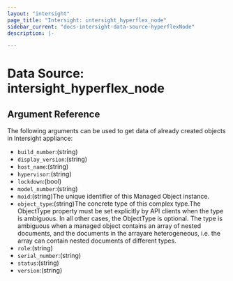 ```yaml
---
layout: "intersight"
page_title: "Intersight: intersight_hyperflex_node"
sidebar_current: "docs-intersight-data-source-hyperflexNode"
description: |-

---
```


# Data Source: intersight_hyperflex_node

## Argument Reference
The following arguments can be used to get data of already created objects in Intersight appliance:
* `build_number`:(string)
* `display_version`:(string)
* `host_name`:(string)
* `hypervisor`:(string)
* `lockdown`:(bool)
* `model_number`:(string)
* `moid`:(string)The unique identifier of this Managed Object instance.
* `object_type`:(string)The concrete type of this complex type.The ObjectType property must be set explicitly by API clients when the type is ambiguous. In all other cases, the ObjectType is optional. The type is ambiguous when a managed object contains an array of nested documents, and the documents in the arrayare heterogeneous, i.e. the array can contain nested documents of different types.
* `role`:(string)
* `serial_number`:(string)
* `status`:(string)
* `version`:(string)
